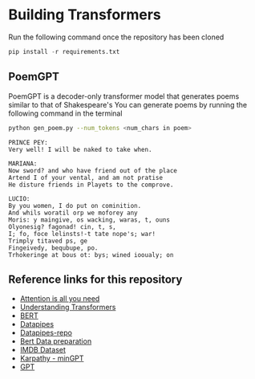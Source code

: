 # Building Transformers
Run the following command once the repository has been cloned
```python
pip install -r requirements.txt
```
## PoemGPT
PoemGPT is a decoder-only transformer model that generates poems similar to that of Shakespeare's
You can generate poems by running the following command in the terminal
```bash
python gen_poem.py --num_tokens <num_chars in poem>
```
```
PRINCE PEY:
Very well! I will be naked to take when.

MARIANA:
Now sword? and who have friend out of the place
Artend I of your vental, and am not pratise
He disture friends in Playets to the comprove.

LUCIO:
By you women, I do put on cominition.
And whils woratil orp we moforey any
Moris: y maingive, os wacking, waras, t, ouns
Olyonesig? fagonad! cin, t, s,
I; fo, foce lelinsts!-t tate nope's; war!
Trimply titaved ps, ge
Fingeivedy, bequbupe, po.
Trhokeringe at bous ot: bys; wined iooualy; on
```


## Reference links for this repository
* [Attention is all you need](https://arxiv.org/abs/1706.03762)
* [Understanding Transformers](https://medium.com/mlearning-ai/understanding-transformers-388a0ff97799)
* [BERT](https://arxiv.org/abs/1810.04805)
* [Datapipes](https://sebastianraschka.com/blog/2022/datapipes.html)
* [Datapipes-repo](https://github.com/rasbt/datapipes-blog/blob/main/0_download-and-prep-data.ipynb)
* [Bert Data preparation](https://coaxsoft.com/blog/building-bert-with-pytorch-from-scratch)
* [IMDB Dataset](https://www.kaggle.com/datasets/lakshmi25npathi/imdb-dataset-of-50k-movie-reviews)
* [Karpathy - minGPT](https://www.youtube.com/watch?v=kCc8FmEb1nY&t=699s)
* [GPT](https://s3-us-west-2.amazonaws.com/openai-assets/research-covers/language-unsupervised/language_understanding_paper.pdf)
